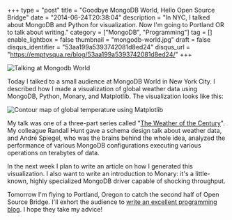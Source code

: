 +++
type = "post"
title = "Goodbye MongoDB World, Hello Open Source Bridge"
date = "2014-06-24T20:38:04"
description = "In NYC, I talked about MongoDB and Python for visualization. Now I'm going to Portland OR to talk about writing."
category = ["MongoDB", "Programming"]
tag = []
enable_lightbox = false
thumbnail = "mongodb-world.jpg"
draft = false
disqus_identifier = "53aa199a5393742081d8ed24"
disqus_url = "https://emptysqua.re/blog/53aa199a5393742081d8ed24/"
+++

<p><img style="display:block; margin-left:auto; margin-right:auto;" src="mongodb-world.jpg" alt="Talking at Mongodb World" title="Talking at Mongodb World" /></p>
<p>Today I talked to a small audience at MongoDB World in New York City. I described how I made a visualization of global weather data using MongoDB, Python, Monary, and Matplotlib. The visualization looks like this:</p>
<p><img style="display:block; margin-left:auto; margin-right:auto;" src="weather-matplotlib.jpg" alt="Contour map of global temperature using Matplotlib" title="Contour map of global temperature using Matplotlib" /></p>
<p>My talk was one of a three-part series called "<a href="https://world.mongodb.com/mongodb-world/session/weather-century-part-1-design-overview">The Weather of the Century</a>". My colleague Randall Hunt gave a schema design talk about weather data, and Andr&eacute; Spiegel, who was the brains behind the whole idea, analyzed the performance of various MongoDB configurations executing various operations on terabytes of data.</p>
<p>In the next week I plan to write an article on how I generated this visualization. I also want to write an introduction to Monary: it's a little-known, highly specialized MongoDB driver capable of shocking throughput.</p>
<p>Tomorrow I'm flying to Portland, Oregon to catch the second half of Open Source Bridge. I'll exhort the audience to <a href="http://opensourcebridge.org/sessions/1233">write an excellent programming blog</a>. I hope they take my advice!</p>
